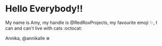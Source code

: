 # Hello Everybody!! 

My name is Amy, my handle is @RedRoxProjects, my favourite emoji :sparkles:, I can and can't live with cats :octocat:

Annika, @annikalle :snowflake:
